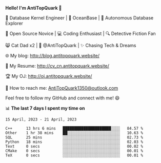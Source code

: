
**Hello! I'm AntiTopQuark 👋**

🔧 Database Kernel Engineer | 🌊 OceanBase | 🤖 Autonomous Database Explorer

🌱 Open Source Novice | 💻 Coding Enthusiast | 🔍 Detective Fiction Fan

😸 Cat Dad x2 | 🎉 @AntiTopQuark | ✨ Chasing Tech & Dreams

🌐 My blog: http://blog.antitopquark.website/

📄 My Resume: http://cv_cn.antitopquark.website/

🏆 My OJ: http://oj.antitopquark.website/

📧 How to reach me: AntiTopQuark1350@outlook.com

Feel free to follow my GitHub and connect with me! 😄

📊 **The last 7 days I spent my time on** 

<!--START_SECTION:waka-->
```text
15 April, 2023 - 21 April, 2023

C++      13 hrs 6 mins   █████████████████████░░░░   84.57 % 
Other    1 hr 38 mins    ██░░░░░░░░░░░░░░░░░░░░░░░   10.63 % 
SQL      25 mins         ░░░░░░░░░░░░░░░░░░░░░░░░░   02.73 % 
Python   18 mins         ░░░░░░░░░░░░░░░░░░░░░░░░░   02.03 % 
Text     0 secs          ░░░░░░░░░░░░░░░░░░░░░░░░░   00.02 % 
CMake    0 secs          ░░░░░░░░░░░░░░░░░░░░░░░░░   00.01 % 
TeX      0 secs          ░░░░░░░░░░░░░░░░░░░░░░░░░   00.01 %
```
<!--END_SECTION:waka-->


